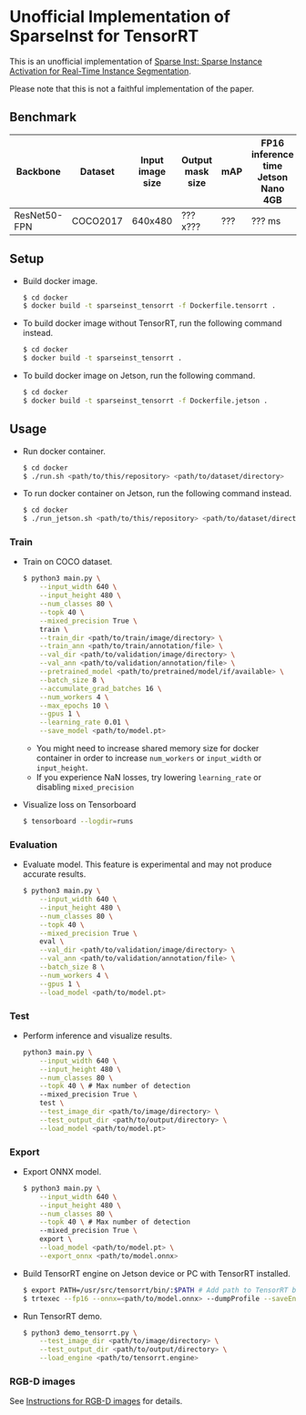 # Unofficial Implementation of SparseInst for TensorRT

This is an unofficial implementation of [Sparse Inst: Sparse Instance Activation for Real-Time Instance Segmentation](https://arxiv.org/abs/2203.12827).

Please note that this is not a faithful implementation of the paper.

## Benchmark

| Backbone | Dataset | Input image size | Output mask size | mAP | FP16 inference time<br>Jetson Nano 4GB | FP16 inference time<br>Jetson Xavier NX | Download link |
| ---      | ---     | ---              | ---              | --- | ---                  | ---                 | ---           |
| ResNet50-FPN | COCO2017 | 640x480 | ???x??? | ??? | ??? ms | ??? ms | weight, onnx |

## Setup

- Build docker image.
    ```sh
    $ cd docker
    $ docker build -t sparseinst_tensorrt -f Dockerfile.tensorrt .
    ```

- To build docker image without TensorRT, run the following command instead.

    ```sh
    $ cd docker
    $ docker build -t sparseinst_tensorrt .
    ```

- To build docker image on Jetson, run the following command.
    ```sh
    $ cd docker
    $ docker build -t sparseinst_tensorrt -f Dockerfile.jetson .
    ```

## Usage

- Run docker container.
    ```sh
    $ cd docker
    $ ./run.sh <path/to/this/repository> <path/to/dataset/directory>
    ```

- To run docker container on Jetson, run the following command instead.
    ```sh
    $ cd docker
    $ ./run_jetson.sh <path/to/this/repository> <path/to/dataset/directory>
    ```

### Train

- Train on COCO dataset.
    ```sh
    $ python3 main.py \
        --input_width 640 \
        --input_height 480 \
        --num_classes 80 \
        --topk 40 \
        --mixed_precision True \
        train \
        --train_dir <path/to/train/image/directory> \
        --train_ann <path/to/train/annotation/file> \
        --val_dir <path/to/validation/image/directory> \
        --val_ann <path/to/validation/annotation/file> \
        --pretrained_model <path/to/pretrained/model/if/available> \
        --batch_size 8 \
        --accumulate_grad_batches 16 \
        --num_workers 4 \
        --max_epochs 10 \
        --gpus 1 \
        --learning_rate 0.01 \
        --save_model <path/to/model.pt>
    ```
    - You might need to increase shared memory size for docker container in order to increase ```num_workers``` or ```input_width``` or ```input_height```.
    - If you experience NaN losses, try lowering ```learning_rate``` or disabling ```mixed_precision```

- Visualize loss on Tensorboard
    ```sh
    $ tensorboard --logdir=runs
    ```

### Evaluation

- Evaluate model. This feature is experimental and may not produce accurate results.
    ```sh
    $ python3 main.py \
        --input_width 640 \
        --input_height 480 \
        --num_classes 80 \
        --topk 40 \
        --mixed_precision True \
        eval \
        --val_dir <path/to/validation/image/directory> \
        --val_ann <path/to/validation/annotation/file> \
        --batch_size 8 \
        --num_workers 4 \
        --gpus 1 \
        --load_model <path/to/model.pt>
    ```

### Test

- Perform inference and visualize results.
    ```sh
    python3 main.py \
        --input_width 640 \
        --input_height 480 \
        --num_classes 80 \
        --topk 40 \ # Max number of detection
        --mixed_precision True \
        test \
        --test_image_dir <path/to/image/directory> \
        --test_output_dir <path/to/output/directory> \
        --load_model <path/to/model.pt>
    ```

### Export

- Export ONNX model.
    ```sh
    $ python3 main.py \
        --input_width 640 \
        --input_height 480 \
        --num_classes 80 \
        --topk 40 \ # Max number of detection
        --mixed_precision True \
        export \
        --load_model <path/to/model.pt> \
        --export_onnx <path/to/model.onnx>
    ```

- Build TensorRT engine on Jetson device or PC with TensorRT installed.
    ```sh
    $ export PATH=/usr/src/tensorrt/bin/:$PATH # Add path to TensorRT binary
    $ trtexec --fp16 --onnx=<path/to/model.onnx> --dumpProfile --saveEngine=<path/to/tensorrt.engine>
    ```

- Run TensorRT demo.
    ```sh
    $ python3 demo_tensorrt.py \
        --test_image_dir <path/to/image/directory> \
        --test_output_dir <path/to/output/directory> \
        --load_engine <path/to/tensorrt.engine>
    ```

### RGB-D images
See [Instructions for RGB-D images](docs/rgbd.md) for details.
